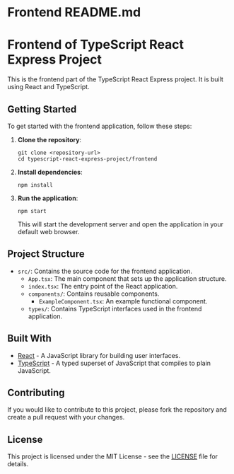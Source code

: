 # Frontend README.md

# Frontend of TypeScript React Express Project

This is the frontend part of the TypeScript React Express project. It is built using React and TypeScript.

## Getting Started

To get started with the frontend application, follow these steps:

1. **Clone the repository**:
   ```
   git clone <repository-url>
   cd typescript-react-express-project/frontend
   ```

2. **Install dependencies**:
   ```
   npm install
   ```

3. **Run the application**:
   ```
   npm start
   ```

   This will start the development server and open the application in your default web browser.

## Project Structure

- `src/`: Contains the source code for the frontend application.
  - `App.tsx`: The main component that sets up the application structure.
  - `index.tsx`: The entry point of the React application.
  - `components/`: Contains reusable components.
    - `ExampleComponent.tsx`: An example functional component.
  - `types/`: Contains TypeScript interfaces used in the frontend application.

## Built With

- [React](https://reactjs.org/) - A JavaScript library for building user interfaces.
- [TypeScript](https://www.typescriptlang.org/) - A typed superset of JavaScript that compiles to plain JavaScript.

## Contributing

If you would like to contribute to this project, please fork the repository and create a pull request with your changes.

## License

This project is licensed under the MIT License - see the [LICENSE](LICENSE) file for details.